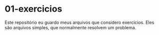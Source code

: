 # 01-exercicios
Este repositório eu guardo meus arquivos que considero exercícios. Eles são arquivos simples, que normalmente resolvem um problema.

